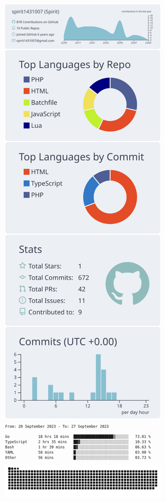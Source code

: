 [![](https://raw.githubusercontent.com/spirit1431007/spirit1431007/master/profile-summary-card-output/nord_bright/0-profile-details.svg)](https://git.io/spiritx)
[![](https://raw.githubusercontent.com/spirit1431007/spirit1431007/master/profile-summary-card-output/nord_bright/1-repos-per-language.svg)](https://git.io/spiritx) [![](https://raw.githubusercontent.com/spirit1431007/spirit1431007/master/profile-summary-card-output/nord_bright/2-most-commit-language.svg)](https://git.io/spiritx)
[![](https://raw.githubusercontent.com/spirit1431007/spirit1431007/master/profile-summary-card-output/nord_bright/3-stats.svg)](https://git.io/spiritx) [![](https://raw.githubusercontent.com/spirit1431007/spirit1431007/master/profile-summary-card-output/nord_bright/4-productive-time.svg)](https://git.io/spiritx)

<!--START_SECTION:waka-->

```txt
From: 20 September 2023 - To: 27 September 2023

Go             18 hrs 18 mins  ██████████████████▒░░░░░░   73.01 %
TypeScript     2 hrs 35 mins   ██▓░░░░░░░░░░░░░░░░░░░░░░   10.33 %
Bash           1 hr 39 mins    █▓░░░░░░░░░░░░░░░░░░░░░░░   06.63 %
YAML           58 mins         █░░░░░░░░░░░░░░░░░░░░░░░░   03.90 %
Other          56 mins         █░░░░░░░░░░░░░░░░░░░░░░░░   03.73 %
```

<!--END_SECTION:waka-->

![contribution](https://github.com/spirit1431007/spirit1431007/blob/output/github-contribution-grid-snake.svg)
